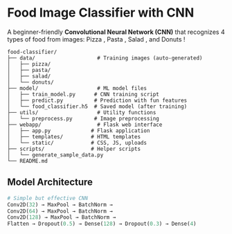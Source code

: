 #  Food Image Classifier with CNN

A beginner-friendly **Convolutional Neural Network (CNN)** that recognizes 4 types of food from images: Pizza , Pasta , Salad , and Donuts !


```
food-classifier/
├── data/                    # Training images (auto-generated)
│   ├── pizza/
│   ├── pasta/
│   ├── salad/
│   └── donuts/
├── model/                   # ML model files
│   ├── train_model.py      # CNN training script
│   ├── predict.py          # Prediction with fun features
│   └── food_classifier.h5  # Saved model (after training)
├── utils/                   # Utility functions
│   └── preprocess.py       # Image preprocessing
├── webapp/                  # Flask web interface
│   ├── app.py             # Flask application
│   ├── templates/         # HTML templates
│   └── static/            # CSS, JS, uploads
├── scripts/               # Helper scripts
│   └── generate_sample_data.py
└── README.md
```

##  Model Architecture

```python
# Simple but effective CNN
Conv2D(32) → MaxPool → BatchNorm →
Conv2D(64) → MaxPool → BatchNorm →
Conv2D(128) → MaxPool → BatchNorm →
Flatten → Dropout(0.5) → Dense(128) → Dropout(0.3) → Dense(4)
